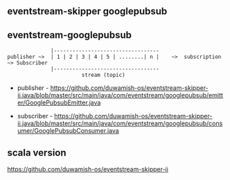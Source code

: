 eventstream-skipper googlepubsub
-------------------

eventstream-googlepubsub
-----------------------

```
              |----------------------------------
publisher ~>  | 1 | 2 | 3 | 4 | 5 | ........| n |    ~>  subscription ~> Subscriber 
              |----------------------------------     
                        stream (topic)
```

- publisher - https://github.com/duwamish-os/eventstream-skipper-ii.java/blob/master/src/main/java/com/eventstream/googlepubsub/emitter/GooglePubsubEmitter.java

- subscriber - https://github.com/duwamish-os/eventstream-skipper-ii.java/blob/master/src/main/java/com/eventstream/googlepubsub/consumer/GooglePubsubConsumer.java

scala version
--
https://github.com/duwamish-os/eventstream-skipper-ii
